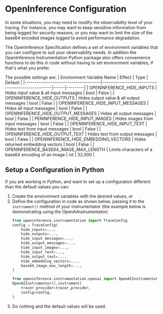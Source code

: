 # OpenInference Configuration

In some situations, you may need to modify the observability level of your tracing. For instance, you may want to keep sensitive information from being logged for security reasons, or you may want to limit the size of the base64 encoded images logged to avoid performance degradation.

The OpenInference Specification defines a set of environment variables that you can configure to suit your observability needs. In addition the OpenInference Instrumentation Python package also offers convenience functions to do this in code without having to set environment variables, if that's what you prefer.

The possible settings are:
| Environment Variable Name             | Effect                                             | Type | Default |
|---------------------------------------|----------------------------------------------------|------|---------|
| OPENINFERENCE_HIDE_INPUTS             | Hides input value & all input messages             | bool | False   |
| OPENINFERENCE_HIDE_OUTPUTS            | Hides output value & all output messages           | bool | False   |
| OPENINFERENCE_HIDE_INPUT_MESSAGES     | Hides all input messages                           | bool | False   |
| OPENINFERENCE_HIDE_OUTPUT_MESSAGES    | Hides all output messages                          | bool | False   |
| PENINFERENCE_HIDE_INPUT_IMAGES        | Hides images from input messages                   | bool | False   |
| OPENINFERENCE_HIDE_INPUT_TEXT         | Hides text from input messages                     | bool | False   |
| OPENINFERENCE_HIDE_OUTPUT_TEXT        | Hides text from output messages                    | bool | False   |
| OPENINFERENCE_HIDE_EMBEDDING_VECTORS  | Hides returned embedding vectors                   | bool | False   |
| OPENINFERENCE_BASE64_IMAGE_MAX_LENGTH | Limits characters of a base64 encoding of an image | int  | 32,000  |

## Setup a Configuration in Python

If you are working in Python, and want to set up a configuration different than the default values you can:
1. Create the environment variables with the desired values, or
2. Define the configuration in code as shown below, passing it to the `instrument()` method of your instrumentator (the example below is demonstrating using the OpenAiInstrumentator)
    ```python
    from openinference.instrumentation import TraceConfig
    config = TraceConfig(        
        hide_inputs=...,
        hide_outputs=...,
        hide_input_messages=...,
        hide_output_messages=...,
        hide_input_images=...,
        hide_input_text=...,
        hide_output_text=...,
        hide_embedding_vectors=...,
        base64_image_max_length=...,
    )

    from openinference.instrumentation.openai import OpenAIInstrumentor
    OpenAIInstrumentor().instrument(
        tracer_provider=tracer_provider,
        config=config,
    )
    ```
3. Do nothing and the default values will be used.
